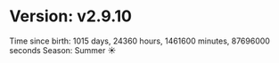 # Version: v2.9.10
Time since birth: 1015 days, 24360 hours, 1461600 minutes, 87696000 seconds
Season: Summer ☀️
